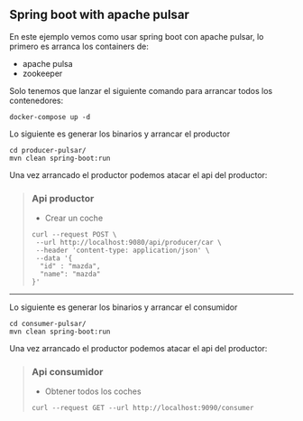 ## Spring boot with apache pulsar

En este ejemplo vemos como usar spring boot con apache pulsar, lo primero es arranca los containers de:

- apache pulsa
- zookeeper

Solo tenemos que lanzar el siguiente comando para arrancar todos los contenedores:

```shell script
docker-compose up -d
```

Lo siguiente es generar los binarios y arrancar el productor

```shell script
cd producer-pulsar/
mvn clean spring-boot:run
```

Una vez arrancado el productor podemos atacar el api del productor:

> ### Api productor
>
> - Crear un coche
>
>```shell script
>curl --request POST \
>  --url http://localhost:9080/api/producer/car \
>  --header 'content-type: application/json' \
>  --data '{
>	"id" : "mazda",
>	"name": "mazda"
>}'
>```

-------

Lo siguiente es generar los binarios y arrancar el consumidor

```shell script
cd consumer-pulsar/
mvn clean spring-boot:run
```

Una vez arrancado el productor podemos atacar el api del productor:

> ### Api consumidor
>
> - Obtener todos los coches
>
>```shell script
>curl --request GET --url http://localhost:9090/consumer
>```
